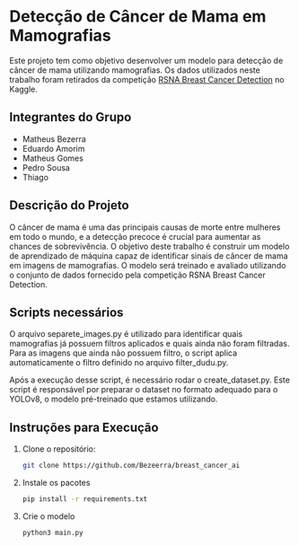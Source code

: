 # Detecção de Câncer de Mama em Mamografias

Este projeto tem como objetivo desenvolver um modelo para detecção de câncer de mama utilizando mamografias. Os dados utilizados neste trabalho foram retirados da competição [RSNA Breast Cancer Detection](https://www.kaggle.com/competitions/rsna-breast-cancer-detection/data) no Kaggle.

## Integrantes do Grupo

- Matheus Bezerra
- Eduardo Amorim
- Matheus Gomes
- Pedro Sousa
- Thiago

## Descrição do Projeto

O câncer de mama é uma das principais causas de morte entre mulheres em todo o mundo, e a detecção precoce é crucial para aumentar as chances de sobrevivência. O objetivo deste trabalho é construir um modelo de aprendizado de máquina capaz de identificar sinais de câncer de mama em imagens de mamografias. O modelo será treinado e avaliado utilizando o conjunto de dados fornecido pela competição RSNA Breast Cancer Detection.

## Scripts necessários

O arquivo separete_images.py é utilizado para identificar quais mamografias já possuem filtros aplicados e quais ainda não foram filtradas. Para as imagens que ainda não possuem filtro, o script aplica automaticamente o filtro definido no arquivo filter_dudu.py.

Após a execução desse script, é necessário rodar o create_dataset.py. Este script é responsável por preparar o dataset no formato adequado para o YOLOv8, o modelo pré-treinado que estamos utilizando.

## Instruções para Execução

1. Clone o repositório:
   ```bash
   git clone https://github.com/Bezeerra/breast_cancer_ai
    ``` 

2. Instale os pacotes
    ``` bash
    pip install -r requirements.txt
    ```

2. Crie o modelo 
    ``` bash
    python3 main.py
    ```
